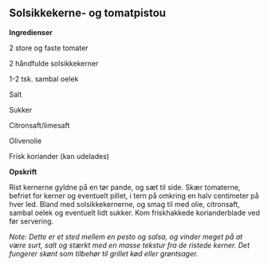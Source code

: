 ## Solsikkekerne- og tomatpistou

**Ingredienser**

2 store og faste tomater

2 håndfulde solsikkekerner

1-2 tsk. sambal oelek

Salt

Sukker

Citronsaft/limesaft

Olivenolie

Frisk koriander (kan udelades)

**Opskrift**

Rist kernerne gyldne på en tør pande, og sæt til side. Skær tomaterne,
befriet for kerner og eventuelt pillet, i tern på omkring en halv
centimeter på hver led. Bland med solsikkekernerne, og smag til med
olie, citronsaft, sambal oelek og eventuelt lidt sukker. Kom
friskhakkede korianderblade ved før servering.

*Note: Dette er et sted mellem en pesto og salsa, og vinder meget på at
være surt, salt og stærkt med en masse tekstur fra de ristede kerner.
Det fungerer skønt som tilbehør til grillet kød eller grøntsager.*

